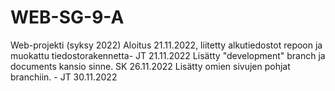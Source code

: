 # WEB-SG-9-A
Web-projekti (syksy 2022)
Aloitus 21.11.2022, liitetty alkutiedostot repoon  ja muokattu tiedostorakennetta- JT 21.11.2022
Lisätty "development" branch ja documents kansio sinne. SK 26.11.2022
Lisätty omien sivujen pohjat branchiin. - JT 30.11.2022
